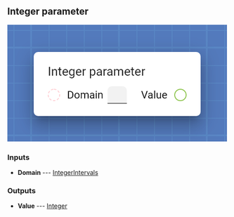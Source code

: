 ## Integer parameter



![Integer parameter](assets/img/cards/parameterInteger.png)


### Inputs


* **Domain** --- [IntegerIntervals](types/IntegerIntervals.html)

  





### Outputs


* **Value** --- [Integer](types/Integer.html)

  





